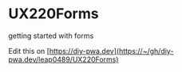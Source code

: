 # UX220Forms
getting started with forms

Edit this on [https://diy-pwa.dev](https://~/gh/diy-pwa.dev/leap0489/UX220Forms)
